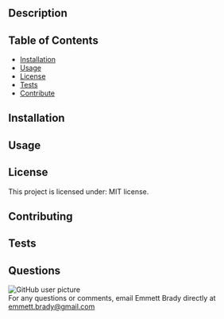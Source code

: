 
# 

## Description


## Table of Contents
* [Installation](##Installation)
* [Usage](##Usage)
* [License](##License)
* [Tests](##Tests) 
* [Contribute](##Contribute)

## Installation


## Usage


## License
This project is licensed under: MIT license.

## Contributing


## Tests


## Questions
<img src = "https://avatars3.githubusercontent.com/u/57693708?v=4" alt ="GitHub user picture"/>
<br/>
For any questions or comments, email Emmett Brady directly at <a href ="mailtoemmett.brady@gmail.com">emmett.brady@gmail.com</a>
